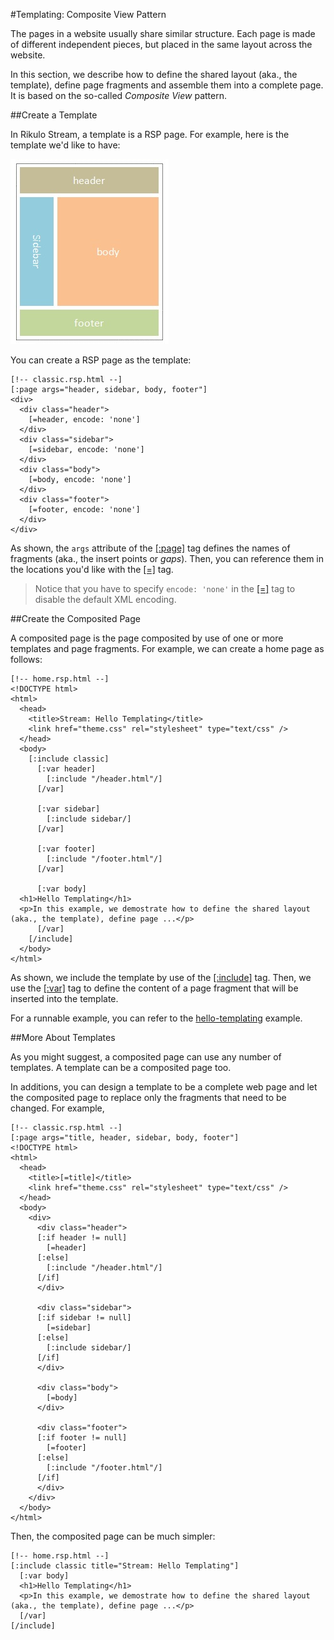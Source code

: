 #Templating: Composite View Pattern

The pages in a website usually share similar structure. Each page is made of different independent pieces, but placed in the same layout across the website.

In this section, we describe how to define the shared layout (aka., the template), define page fragments and assemble them into a complete page. It is based on the so-called *Composite View* pattern.

##Create a Template

In Rikulo Stream, a template is a RSP page. For example, here is the template we'd like to have:

![Composite View](composite-view.jpg?raw=true)

You can create a RSP page as the template:

    [!-- classic.rsp.html --]
    [:page args="header, sidebar, body, footer"]
    <div>
      <div class="header">
        [=header, encode: 'none']
      </div>
      <div class="sidebar">
        [=sidebar, encode: 'none']
      </div>
      <div class="body">
        [=body, encode: 'none']
      </div>
      <div class="footer">
        [=footer, encode: 'none']
      </div>
    </div>

As shown, the `args` attribute of the [[:page]](../Standard_Tags/page.md) tag defines the names of fragments (aka., the insert points or *gaps*). Then, you can reference them in the locations you'd like with the [[=]](../Standard_Tags/=.md) tag.

> Notice that you have to specify `encode: 'none'` in the [[=]](../Standard_Tags/=.md) tag to disable the default XML encoding.

##Create the Composited Page

A composited page is the page composited by use of one or more templates and page fragments. For example, we can create a home page as follows:

    [!-- home.rsp.html --]
    <!DOCTYPE html>
    <html>
      <head>
        <title>Stream: Hello Templating</title>
        <link href="theme.css" rel="stylesheet" type="text/css" />
      </head>
      <body>
        [:include classic]
          [:var header]
            [:include "/header.html"/]
          [/var]

          [:var sidebar]
            [:include sidebar/]
          [/var]

          [:var footer]
            [:include "/footer.html"/]
          [/var]

          [:var body]
      <h1>Hello Templating</h1>
      <p>In this example, we demostrate how to define the shared layout (aka., the template), define page ...</p>
          [/var]
        [/include]
      </body>
    </html>

As shown, we include the template by use of the [[:include]](../Standard_Tags/include.md) tag. Then, we use the [[:var]](../Standard_Tags/var.md) tag to define the content of a page fragment that will be inserted into the template.

For a runnable example, you can refer to the [hello-templating](source:example) example.

##More About Templates

As you might suggest, a composited page can use any number of templates. A template can be a composited page too.

In additions, you can design a template to be a complete web page and let the composited page to replace only the fragments that need to be changed. For example,

    [!-- classic.rsp.html --]
    [:page args="title, header, sidebar, body, footer"]
    <!DOCTYPE html>
    <html>
      <head>
        <title>[=title]</title>
        <link href="theme.css" rel="stylesheet" type="text/css" />
      </head>
      <body>
        <div>
          <div class="header">
          [:if header != null]
            [=header]
          [:else]
            [:include "/header.html"/]
          [/if]
          </div>

          <div class="sidebar">
          [:if sidebar != null]
            [=sidebar]
          [:else]
            [:include sidebar/]
          [/if]
          </div>

          <div class="body">
            [=body]
          </div>

          <div class="footer">
          [:if footer != null]
            [=footer]
          [:else]
            [:include "/footer.html"/]
          [/if]
          </div>
        </div>
      </body>
    </html>

Then, the composited page can be much simpler:

    [!-- home.rsp.html --]
    [:include classic title="Stream: Hello Templating"]
      [:var body]
      <h1>Hello Templating</h1>
      <p>In this example, we demostrate how to define the shared layout (aka., the template), define page ...</p>
      [/var]
    [/include]
